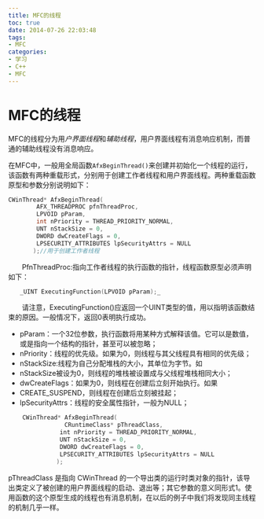 ```yaml
---
title: MFC的线程
toc: true
date: 2014-07-26 22:03:48
tags:
- MFC
categories:
- 学习
- C++
- MFC
---
```


# MFC的线程

MFC的线程分为用*户界面线程*和*辅助线程*，用户界面线程有消息响应机制，而普通的辅助线程没有消息响应。

在MFC中，一般用全局函数`AfxBeginThread()`来创建并初始化一个线程的运行，该函数有两种重载形式，分别用于创建工作者线程和用户界面线程。两种重载函数原型和参数分别说明如下：

``` c++
CWinThread* AfxBeginThread(
        AFX_THREADPROC pfnThreadProc,
        LPVOID pParam,
        int nPriority = THREAD_PRIORITY_NORMAL,
        UNT nStackSize = 0,
        DWORD dwCreateFlags = 0,
        LPSECURITY_ATTRIBUTES lpSecurityAttrs = NULL
       );//用于创建工作者线程
```
　　PfnThreadProc:指向工作者线程的执行函数的指针，线程函数原型必须声明如下：

``` c++
　　_UINT ExecutingFunction(LPVOID pParam);_
``` 

　　请注意，ExecutingFunction()应返回一个UINT类型的值，用以指明该函数结束的原因。一般情况下，返回0表明执行成功。



- pParam：一个32位参数，执行函数将用某种方式解释该值。它可以是数值，或是指向一个结构的指针，甚至可以被忽略；
- nPriority：线程的优先级。如果为0，则线程与其父线程具有相同的优先级；
- nStackSize:线程为自己分配堆栈的大小，其单位为字节。如
- nStackSize被设为0，则线程的堆栈被设置成与父线程堆栈相同大小；
- dwCreateFlags：如果为0，则线程在创建后立刻开始执行。如果
- CREATE_SUSPEND，则线程在创建后立刻被挂起；
- lpSecurityAttrs：线程的安全属性指针，一般为NULL；

``` c++
    CWinThread* AfxBeginThread(
                CRuntimeClass* pThreadClass,
       　　 　　int nPriority = THREAD_PRIORITY_NORMAL,
       　　　　 UNT nStackSize = 0,
       　　　　 DWORD dwCreateFlags = 0,
       　　　　 LPSECURITY_ATTRIBUTES lpSecurityAttrs = NULL
      　　　　 );
```
pThreadClass 是指向 CWinThread 的一个导出类的运行时类对象的指针，该导出类定义了被创建的用户界面线程的启动、退出等；其它参数的意义同形式1。使用函数的这个原型生成的线程也有消息机制，在以后的例子中我们将发现同主线程的机制几乎一样。

